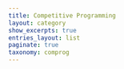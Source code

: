 ```yaml
---
title: Competitive Programming
layout: category
show_excerpts: true
entries_layout: list
paginate: true
taxonomy: comprog
---
```

